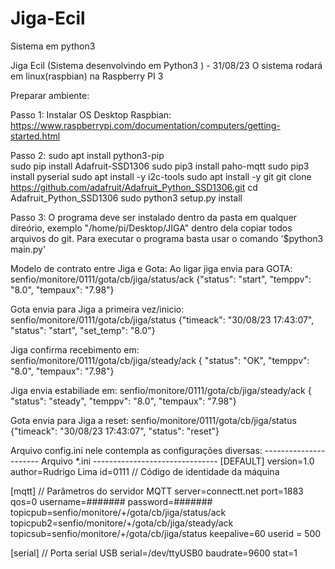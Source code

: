 # Jiga-Ecil
Sistema em python3 

Jiga Ecil (Sistema desenvolvindo em Python3 ) - 31/08/23
O sistema rodará em linux(raspbian) na Raspberry PI 3  

Preparar ambiente:

Passo 1:
  Instalar OS Desktop Raspbian: https://www.raspberrypi.com/documentation/computers/getting-started.html

Passo 2: 
  sudo apt install python3-pip    
  sudo pip install Adafruit-SSD1306
  sudo pip3 install paho-mqtt
  sudo pip3 install pyserial
  sudo apt install -y i2c-tools
  sudo apt install -y git
  git clone https://github.com/adafruit/Adafruit_Python_SSD1306.git
  cd Adafruit_Python_SSD1306
  sudo python3 setup.py install

Passo 3:
  O programa deve ser instalado dentro da pasta em qualquer direório, exemplo "/home/pi/Desktop/JIGA" dentro 
  dela copiar todos arquivos do git.
  Para executar o programa basta usar o comando '$python3 main.py'

Modelo de contrato entre Jiga e Gota:
  Ao ligar jiga envia para GOTA: 
  senfio/monitore/0111/gota/cb/jiga/status/ack {"status": "start", "temppv": "8.0", "tempaux": "7.98"}
  
  Gota envia para Jiga a primeira vez/inicio:
  senfio/monitore/0111/gota/cb/jiga/status {"timeack": "30/08/23 17:43:07", "status": "start", "set_temp": "8.0"}
  
  Jiga confirma recebimento em:
  senfio/monitore/0111/gota/cb/jiga/steady/ack { "status": "OK", "temppv": "8.0", "tempaux": "7.98"}
  
  Jiga envia estabiliade em:
  senfio/monitore/0111/gota/cb/jiga/steady/ack { "status": "steady", "temppv": "8.0", "tempaux": "7.98"}
  
  Gota envia para Jiga a reset:
  senfio/monitore/0111/gota/cb/jiga/status {"timeack": "30/08/23 17:43:07", "status": "reset"}


Arquivo config.ini nele contempla as configurações diversas:
---------------------- Arquivo *.ini -------------------------------
  [DEFAULT]
  version=1.0
  author=Rudrigo Lima
  id=0111 // Código de identidade da máquina
 
  [mqtt] // Parâmetros do servidor MQTT
  server=connectt.net
  port=1883
  qos=0
  username=#######
  password=#######
  topicpub=senfio/monitore/+/gota/cb/jiga/status/ack
  topicpub2=senfio/monitore/+/gota/cb/jiga/steady/ack
  topicsub=senfio/monitore/+/gota/cb/jiga/status
  keepalive=60
  userid = 500
  
  [serial] // Porta serial USB
  serial=/dev/ttyUSB0
  baudrate=9600
  stat=1
